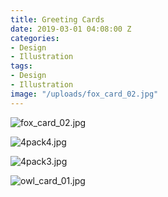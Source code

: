 ```yaml
---
title: Greeting Cards
date: 2019-03-01 04:08:00 Z
categories:
- Design
- Illustration
tags:
- Design
- Illustration
image: "/uploads/fox_card_02.jpg"
---
```


![fox_card_02.jpg](/uploads/fox_card_02.jpg)

![4pack4.jpg](/uploads/4pack4.jpg)

![4pack3.jpg](/uploads/4pack3.jpg)

![owl_card_01.jpg](/uploads/owl_card_01.jpg)